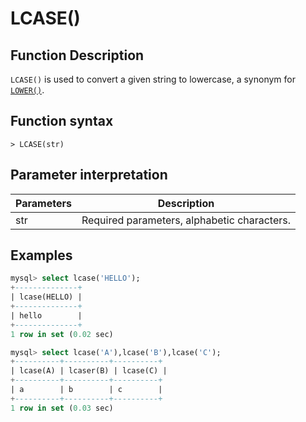 # **LCASE()**

## **Function Description**

`LCASE()` is used to convert a given string to lowercase, a synonym for [`LOWER()`](lower.md).

## **Function syntax**

```
> LCASE(str)
```

## **Parameter interpretation**

| Parameters | Description |
| ---- | ---- |
| str | Required parameters, alphabetic characters. |

## **Examples**

```sql
mysql> select lcase('HELLO');
+--------------+
| lcase(HELLO) |
+--------------+
| hello        |
+--------------+
1 row in set (0.02 sec)

mysql> select lcase('A'),lcase('B'),lcase('C');
+----------+----------+----------+
| lcase(A) | lcaser(B) | lcase(C) |
+----------+----------+----------+
| a        | b        | c        |
+----------+----------+----------+
1 row in set (0.03 sec)
```
